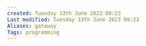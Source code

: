 ```yaml
---
created: Tuesday 13th June 2023 09:23
Last modified: Tuesday 13th June 2023 09:23
Aliases: gateway
Tags: programming
---
```


